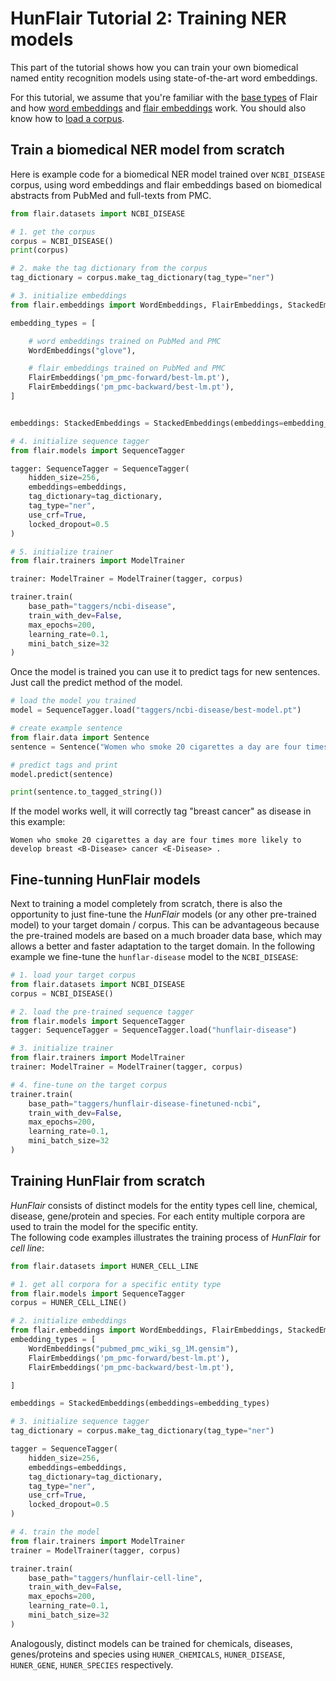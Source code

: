 # HunFlair Tutorial 2: Training NER models

This part of the tutorial shows how you can train your own biomedical named entity recognition models 
using state-of-the-art word embeddings.

For this tutorial, we assume that you're familiar with the [base types](/resources/docs/TUTORIAL_1_BASICS.md) of Flair
and how [word embeddings](/resources/docs/TUTORIAL_3_WORD_EMBEDDING.md) and 
[flair embeddings](/resources/docs/TUTORIAL_4_ELMO_BERT_FLAIR_EMBEDDING.md) work. 
You should also know how to [load a corpus](/resources/docs/TUTORIAL_6_CORPUS.md).

## Train a biomedical NER model from scratch
Here is example code for a biomedical NER model trained over `NCBI_DISEASE` corpus, using word embeddings 
and flair embeddings based on biomedical abstracts from PubMed and full-texts from PMC.
```python
from flair.datasets import NCBI_DISEASE

# 1. get the corpus
corpus = NCBI_DISEASE()
print(corpus)

# 2. make the tag dictionary from the corpus
tag_dictionary = corpus.make_tag_dictionary(tag_type="ner")

# 3. initialize embeddings
from flair.embeddings import WordEmbeddings, FlairEmbeddings, StackedEmbeddings

embedding_types = [

    # word embeddings trained on PubMed and PMC
    WordEmbeddings("glove"),

    # flair embeddings trained on PubMed and PMC
    FlairEmbeddings('pm_pmc-forward/best-lm.pt'),
    FlairEmbeddings('pm_pmc-backward/best-lm.pt'),
]


embeddings: StackedEmbeddings = StackedEmbeddings(embeddings=embedding_types)

# 4. initialize sequence tagger
from flair.models import SequenceTagger

tagger: SequenceTagger = SequenceTagger(
    hidden_size=256,
    embeddings=embeddings,
    tag_dictionary=tag_dictionary,
    tag_type="ner",
    use_crf=True,
    locked_dropout=0.5
)

# 5. initialize trainer
from flair.trainers import ModelTrainer

trainer: ModelTrainer = ModelTrainer(tagger, corpus)

trainer.train(
    base_path="taggers/ncbi-disease",
    train_with_dev=False,
    max_epochs=200,
    learning_rate=0.1,
    mini_batch_size=32
)
```
Once the model is trained you can use it to predict tags for new sentences. 
Just call the predict method of the model.
```python
# load the model you trained
model = SequenceTagger.load("taggers/ncbi-disease/best-model.pt")

# create example sentence
from flair.data import Sentence
sentence = Sentence("Women who smoke 20 cigarettes a day are four times more likely to develop breast cancer.")

# predict tags and print
model.predict(sentence)

print(sentence.to_tagged_string())
```
If the model works well, it will correctly tag "breast cancer" as disease in this example:
~~~
Women who smoke 20 cigarettes a day are four times more likely to develop breast <B-Disease> cancer <E-Disease> .
~~~

## Fine-tunning HunFlair models 
Next to training a model completely from scratch, there is also the opportunity to just fine-tune 
the *HunFlair* models (or any other pre-trained model) to your target domain / corpus. 
This can be advantageous because the pre-trained models are based on a much broader data base, 
which may allows a better and faster adaptation to the target domain. In the following example
we fine-tune the `hunflar-disease` model to the `NCBI_DISEASE`:   
```python
# 1. load your target corpus
from flair.datasets import NCBI_DISEASE
corpus = NCBI_DISEASE()

# 2. load the pre-trained sequence tagger
from flair.models import SequenceTagger
tagger: SequenceTagger = SequenceTagger.load("hunflair-disease")

# 3. initialize trainer
from flair.trainers import ModelTrainer
trainer: ModelTrainer = ModelTrainer(tagger, corpus)

# 4. fine-tune on the target corpus
trainer.train(
    base_path="taggers/hunflair-disease-finetuned-ncbi",
    train_with_dev=False,
    max_epochs=200,
    learning_rate=0.1,
    mini_batch_size=32
)
```
## Training HunFlair from scratch
*HunFlair* consists of distinct models for the entity types cell line, chemical, disease, gene/protein
and species. For each entity multiple corpora are used to train the model for the specific entity.   
The following code examples illustrates the training process of *HunFlair* for *cell line*:
```python
from flair.datasets import HUNER_CELL_LINE

# 1. get all corpora for a specific entity type
from flair.models import SequenceTagger
corpus = HUNER_CELL_LINE()

# 2. initialize embeddings
from flair.embeddings import WordEmbeddings, FlairEmbeddings, StackedEmbeddings
embedding_types = [
    WordEmbeddings("pubmed_pmc_wiki_sg_1M.gensim"),
    FlairEmbeddings('pm_pmc-forward/best-lm.pt'),
    FlairEmbeddings('pm_pmc-backward/best-lm.pt'),

]

embeddings = StackedEmbeddings(embeddings=embedding_types)

# 3. initialize sequence tagger
tag_dictionary = corpus.make_tag_dictionary(tag_type="ner")

tagger = SequenceTagger(
    hidden_size=256,
    embeddings=embeddings,
    tag_dictionary=tag_dictionary,
    tag_type="ner",
    use_crf=True,
    locked_dropout=0.5
)

# 4. train the model
from flair.trainers import ModelTrainer
trainer = ModelTrainer(tagger, corpus)

trainer.train(
    base_path="taggers/hunflair-cell-line", 
    train_with_dev=False, 
    max_epochs=200,
    learning_rate=0.1, 
    mini_batch_size=32
)
```
Analogously, distinct models can be trained for chemicals, diseases, genes/proteins and species using 
`HUNER_CHEMICALS`, `HUNER_DISEASE`, `HUNER_GENE`, `HUNER_SPECIES` respectively. 


